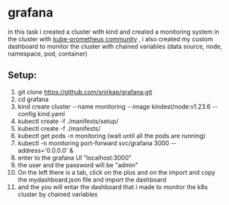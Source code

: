 # grafana
in this task i created a cluster with kind and created a monitoring system in the cluster with [kube-prometheus community](https://github.com/prometheus-operator/kube-prometheus/tree/release-0.11) , i also created my custom dashboard to monitor the cluster with chained variables (data source, node, namespace, pod, container)  
## Setup:
1. git clone https://github.com/snirkap/grafana.git
2. cd grafana 
3. kind create cluster --name monitoring --image kindest/node:v1.23.6 --config kind.yaml
4. kubectl create -f ./manifests/setup/
5. kubectl create -f ./manifests/
6. kubectl get pods -n monitoring (wait until all the pods are running)
8. kubectl -n monitoring port-forward svc/grafana 3000 --address='0.0.0.0' &
9. enter to the grafana UI "localhost:3000"
10. the user and the password will be "admin"
11. On the left there is a tab, click on the plus and on the import and copy the mydashboard.json file and import the dashboard
12. and the you will entar the dashboard that i made to monitor the k8s cluster by chained variables 

